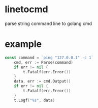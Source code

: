 # linetocmd
parse string command line to golang cmd
# example

```go
const command = `ping "127.0.0.1" -c 1`
	cmd, err := Parse(command)
	if err != nil {
		t.Fatalf(err.Error())
	}
	data, err := cmd.Output()
	if err != nil {
		t.Fatalf(err.Error())
	}
	t.Logf("%s", data)

```
